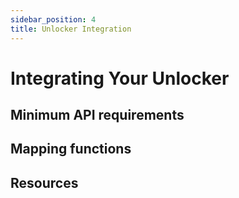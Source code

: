 ```yaml
---
sidebar_position: 4
title: Unlocker Integration
---
```


# Integrating Your Unlocker

## Minimum API requirements

## Mapping functions

## Resources
